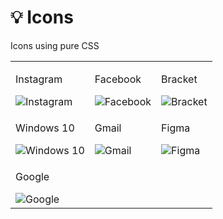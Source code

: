 # 💡 Icons
Icons using pure CSS

<table width="100%">
  <tr>
    <td><p>Instagram</p><img src="https://user-images.githubusercontent.com/40699892/92588758-201e1200-f2b7-11ea-9f77-552515eb5564.png" alt="Instagram">
</td>
    <td><p>Facebook</p><img src="https://user-images.githubusercontent.com/40699892/92588684-ffee5300-f2b6-11ea-8518-fd350f725442.png" alt="Facebook">
</td>
    <td><p>Bracket</p><img src="https://user-images.githubusercontent.com/40699892/92712984-08f32900-f378-11ea-9977-123ebcee4d81.png" alt ="Bracket">
</td>
  </tr>
  <tr>
    <td><p>Windows 10</p><img src="https://user-images.githubusercontent.com/40699892/92942116-d415cd80-f46e-11ea-8706-b5d3c154fd0c.png" alt="Windows 10">
</td>
    <td><p>Gmail</p><img src="https://user-images.githubusercontent.com/40699892/93236729-cb8a0380-f79c-11ea-8069-fc441880a39c.png" alt="Gmail">
</td>
    <td><p>Figma</p><img src="https://user-images.githubusercontent.com/40699892/93329155-62f16400-f83a-11ea-92f0-e2a815a9d526.png" alt="Figma">
</td>
  </tr>
  <tr>
    <td><p>Google</p><img src="https://user-images.githubusercontent.com/40699892/93754457-652f3600-fc1f-11ea-85a9-8f2d1fbcba69.png" alt="Google">
</td>
  </tr>
  </table>
